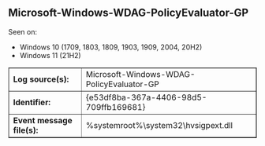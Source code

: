 ## Microsoft-Windows-WDAG-PolicyEvaluator-GP

Seen on:
* Windows 10 (1709, 1803, 1809, 1903, 1909, 2004, 20H2)
* Windows 11 (21H2)

<table border="1" class="docutils">
  <tbody>
    <tr>
      <td><b>Log source(s):</b></td>
      <td>Microsoft-Windows-WDAG-PolicyEvaluator-GP</td>
    </tr>
    <tr>
      <td><b>Identifier:</b></td>
      <td>{e53df8ba-367a-4406-98d5-709ffb169681}</td>
    </tr>
    <tr>
      <td><b>Event message file(s):</b></td>
      <td>%systemroot%\system32\hvsigpext.dll</td>
    </tr>
  </tbody>
</table>

&nbsp;

